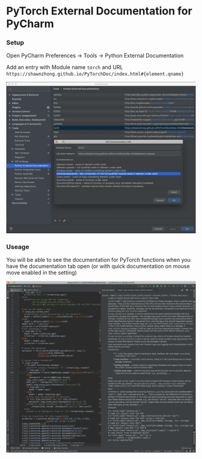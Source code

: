 # PyTorch External Documentation for PyCharm

### Setup

Open PyCharm Preferences -> Tools -> Python External Documentation

Add an entry with Module name `torch` and URL `https://shawnzhong.github.io/PyTorchDoc/index.html#{element.qname}`

![image-20190321205029264](assets/readme1.png)

 ### Useage

You will be able to see the documentation for PyTorch functions when you have the documentation tab open (or with quick documentation on mouse move enabled in the setting) 

![image-20190321205848891](assets/readme2.png)